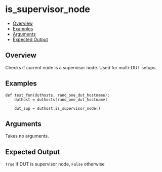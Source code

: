 # is_supervisor_node

- [Overview](#overview)
- [Examples](#examples)
- [Arguments](#arguments)
- [Expected Output](#expected-output)

## Overview
Checks if current node is a supervisor node. Used for multi-DUT setups.

## Examples
```
def test_fun(duthosts, rand_one_dut_hostname):
    duthost = duthosts[rand_one_dut_hostname]

    dut_sup = duthost.is_supervisor_node()
```

## Arguments
Takes no arguments.

## Expected Output
`True` if DUT is supervisor node, `False` otherwise